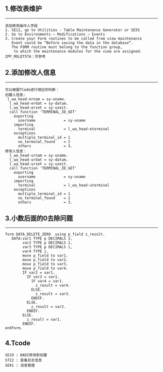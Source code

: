  ## 1.修改表维护
----------
	添加修改操作人字段
	1. SE11, go to Utilities - Table Maintenance Generator or SE55
	2. Go to Environments – Modifications – Events
	3. Create your Form routines to be called from view maintenance 
	   Event could be “Before saving the data in the database”.
	   The FORM routine must belong to the function group, 
		to which the maintenance modules for the view are assigned. 
	ZPP_MOLDTSTA：可参考
## 2.添加修改人信息
----------
	可以根据TCode进行相应的判断：
	创建人信息:
 	 l_wa_head-ernam = sy-uname.
      l_wa_head-erdat = sy-datum.
      l_wa_head-erzet = sy-uzeit.
      call function 'TERMINAL_ID_GET'
        exporting
          username             = sy-uname
        importing
          terminal             = l_wa_head-eterminal
        exceptions
          multiple_terminal_id = 1
          no_terminal_found    = 2
          others               = 3.	
	修改人信息：
	  l_wa_head-urnam = sy-uname.
      l_wa_head-urdat = sy-datum.
      l_wa_head-urzet = sy-uzeit.
      call function 'TERMINAL_ID_GET'
        exporting
          username             = sy-uname
        importing
          terminal             = l_wa_head-uterminal
        exceptions
          multiple_terminal_id = 1
          no_terminal_found    = 2
          others               = 3.

## 3.小数后面的0去除问题
----------
	form DATA_DELETE_ZERO  using p_field z_result.
	   DATA:var1 TYPE p DECIMALS 3,
	        var2 TYPE p DECIMALS 2,
	        var3 TYPE p DECIMALS 1,
	        var4 TYPE i.
		    move p_field to var1.
		    move p_field to var2.
		    move p_field to var3.
		    move p_field to var4.
		    IF var2 = var1.
		      IF var3 = var1.
		        IF var4 = var1.
		          z_result = var4.
		        ELSE.
		          z_result = var3.
		        ENDIF.
		      ELSE.
		        z_result = var2.
		      ENDIF.
		    ELSE.
		      z_result = var1.
		    ENDIF.
	endform.   
## 4.Tcode
	SE19 : BADI修改和创建
	ST22 : 查看日志信息
	SE91 : 消息管理
	

